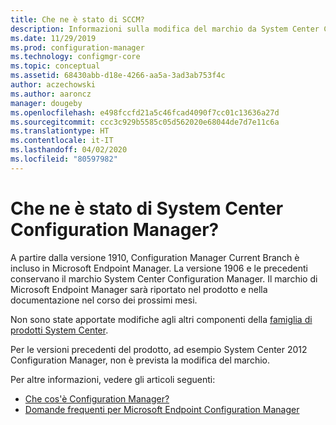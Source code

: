 ```yaml
---
title: Che ne è stato di SCCM?
description: Informazioni sulla modifica del marchio da System Center Configuration Manager a Microsoft Endpoint Configuration Manager
ms.date: 11/29/2019
ms.prod: configuration-manager
ms.technology: configmgr-core
ms.topic: conceptual
ms.assetid: 68430abb-d18e-4266-aa5a-3ad3ab753f4c
author: aczechowski
ms.author: aaroncz
manager: dougeby
ms.openlocfilehash: e498fccfd21a5c46fcad4090f7cc01c13636a27d
ms.sourcegitcommit: ccc3c929b5585c05d562020e68044de7d7e11c6a
ms.translationtype: HT
ms.contentlocale: it-IT
ms.lasthandoff: 04/02/2020
ms.locfileid: "80597982"
---
```

# <a name="what-happened-to-system-center-configuration-manager"></a>Che ne è stato di System Center Configuration Manager?

A partire dalla versione 1910, Configuration Manager Current Branch è incluso in Microsoft Endpoint Manager. La versione 1906 e le precedenti conservano il marchio System Center Configuration Manager. Il marchio di Microsoft Endpoint Manager sarà riportato nel prodotto e nella documentazione nel corso dei prossimi mesi.

Non sono state apportate modifiche agli altri componenti della [famiglia di prodotti System Center](https://docs.microsoft.com/system-center).

Per le versioni precedenti del prodotto, ad esempio System Center 2012 Configuration Manager, non è prevista la modifica del marchio.

Per altre informazioni, vedere gli articoli seguenti:

- [Che cos'è Configuration Manager?](/configmgr/core/understand/introduction)
- [Domande frequenti per Microsoft Endpoint Configuration Manager](/configmgr/core/understand/microsoft-endpoint-manager-faq)
